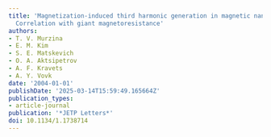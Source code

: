 ```yaml
---
title: 'Magnetization-induced third harmonic generation in magnetic nanogranular films:
  Correlation with giant magnetoresistance'
authors:
- T. V. Murzina
- E. M. Kim
- S. E. Matskevich
- O. A. Aktsipetrov
- A. F. Kravets
- A. Y. Vovk
date: '2004-01-01'
publishDate: '2025-03-14T15:59:49.165664Z'
publication_types:
- article-journal
publication: '*JETP Letters*'
doi: 10.1134/1.1738714
---
```

